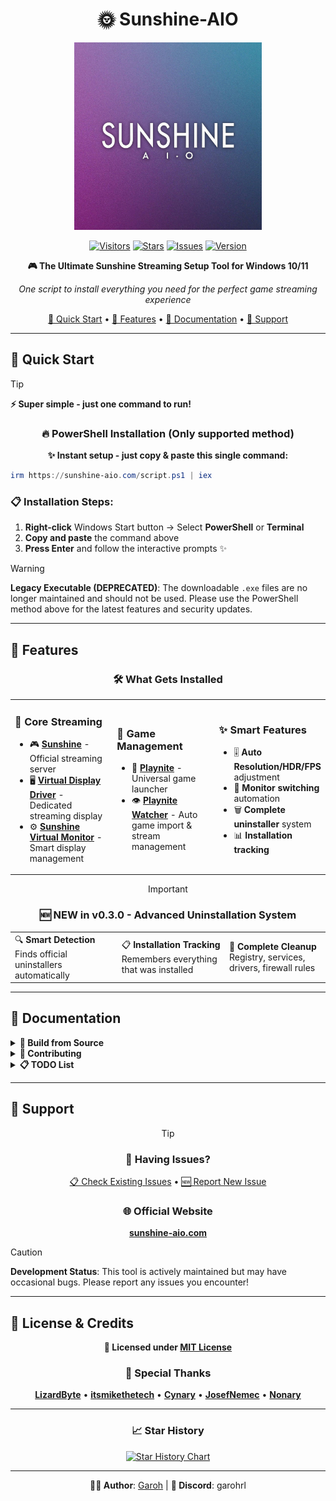 <div align="center">

# 🌞 Sunshine-AIO

<img src="https://github.com/LeGeRyChEeSe/Sunshine-AIO/blob/main/ressources/sunshine_aio.jpg?raw=true" height="300" alt="Sunshine-AIO Logo" />

[![Visitors](https://visitor-badge.laobi.icu/badge?page_id=LeGeRyChEeSe.Sunshine-AIO)](https://github.com/LeGeRyChEeSe/Sunshine-AIO)
[![Stars](https://img.shields.io/github/stars/LeGeRyChEeSe/Sunshine-AIO)](https://github.com/LeGeRyChEeSe/Sunshine-AIO/stargazers)
[![Issues](https://img.shields.io/github/issues/LeGeRyChEeSe/Sunshine-AIO)](https://github.com/LeGeRyChEeSe/Sunshine-AIO/issues)
[![Version](https://img.shields.io/github/v/tag/LeGeRyChEeSe/Sunshine-AIO?label=version&color=blue)](https://github.com/LeGeRyChEeSe/Sunshine-AIO)

**🎮 The Ultimate Sunshine Streaming Setup Tool for Windows 10/11**

*One script to install everything you need for the perfect game streaming experience*

[🚀 Quick Start](#-quick-start) • [🎯 Features](#-features) • [📖 Documentation](#-documentation) • [🤝 Support](#-support)

---

</div>

## 🚀 Quick Start

> [!TIP]
> **⚡ Super simple - just one command to run!**

<div align="center">

### 🔥 **PowerShell Installation** (Only supported method)

**✨ Instant setup - just copy & paste this single command:**

</div>

```powershell
irm https://sunshine-aio.com/script.ps1 | iex
```

### 📋 **Installation Steps:**
1. **Right-click** Windows Start button → Select **PowerShell** or **Terminal**
2. **Copy and paste** the command above
3. **Press Enter** and follow the interactive prompts ✨

> [!WARNING]
> **Legacy Executable (DEPRECATED)**: The downloadable `.exe` files are no longer maintained and should not be used. Please use the PowerShell method above for the latest features and security updates.

---

## 🎯 Features

<div align="center">

### 🛠️ **What Gets Installed**

</div>

<table>
<tr>
<td width="33%">

### 🌟 **Core Streaming**
- 🎮 **[Sunshine](https://github.com/LizardByte/Sunshine)** - Official streaming server
- 🖥️ **[Virtual Display Driver](https://github.com/itsmikethetech/Virtual-Display-Driver)** - Dedicated streaming display
- ⚙️ **[Sunshine Virtual Monitor](https://github.com/Cynary/sunshine-virtual-monitor)** - Smart display management

</td>
<td width="33%">

### 🎲 **Game Management**
- 🎯 **[Playnite](https://github.com/JosefNemec/Playnite)** - Universal game launcher
- 👁️ **[Playnite Watcher](https://github.com/Nonary/PlayNiteWatcher)** - Auto game import & stream management

</td>
<td width="33%">

### ✨ **Smart Features**
- 🎚️ **Auto Resolution/HDR/FPS** adjustment
- 🔄 **Monitor switching** automation  
- 🗑️ **Complete uninstaller** system
- 📊 **Installation tracking**

</td>
</tr>
</table>

<div align="center">

> [!IMPORTANT]
> ### 🆕 **NEW in v0.3.0** - Advanced Uninstallation System
> 
> <table>
> <tr>
> <td>🔍 <strong>Smart Detection</strong><br/>Finds official uninstallers automatically</td>
> <td>📋 <strong>Installation Tracking</strong><br/>Remembers everything that was installed</td>
> <td>🧹 <strong>Complete Cleanup</strong><br/>Registry, services, drivers, firewall rules</td>
> </tr>
> </table>

</div>

---

## 📖 Documentation

<details>
<summary><strong>🔧 Build from Source</strong></summary>

> [!NOTE]
> ### 🐍 **Python Method** (Recommended)
> 
> ```bash
> # Download and extract latest release
> py -m venv venv
> venv\Scripts\activate
> pip install -r requirements.txt
> py main.py
> ```

### 🏗️ **Build Executable**

```bash
git clone https://github.com/LeGeRyChEeSe/Sunshine-AIO.git
cd Sunshine-AIO
py -m venv venv
venv\Scripts\activate
pip install -r requirements_dev.txt
cd compiler
compile_executable.bat
```

</details>

<details>
<summary><strong>🤝 Contributing</strong></summary>

> [!NOTE]
> ### **Prerequisites**
> - 🔗 [Git for Windows](https://git-scm.com/download/win)
> - 🐍 [Python 3.x](https://www.python.org/downloads/) (add to PATH)

### **Steps**
1. **Fork** the project
2. **Create** feature branch: `git checkout -b feature/NewFeature`
3. **Commit** changes: `git commit -m 'Add NewFeature'`
4. **Push** to branch: `git push origin feature/NewFeature`
5. **Open** a Pull Request

</details>

<details>
<summary><strong>📋 TODO List</strong></summary>

> [!NOTE]
> **Current Development Status:**
> 
> - [x] ✅ **Clean Uninstaller** - *COMPLETED in v0.3.0*
> - [ ] 🖥️ **Enhanced Virtual Monitor flexibility** [#13](https://github.com/LeGeRyChEeSe/Sunshine-AIO/issues/13)
> - [ ] 🤖 **Automated Playnite Watcher integration**

</details>

---

## 🤝 Support

<div align="center">

> [!TIP]
> ### 🐛 **Having Issues?**
> 
> [📋 Check Existing Issues](https://github.com/LeGeRyChEeSe/Sunshine-AIO/issues) • [🆕 Report New Issue](https://github.com/LeGeRyChEeSe/Sunshine-AIO/issues/new)
> 
> ### 🌐 **Official Website**
> **[sunshine-aio.com](https://sunshine-aio.com)**

</div>

> [!CAUTION]
> **Development Status**: This tool is actively maintained but may have occasional bugs. Please report any issues you encounter!

---

## 📝 License & Credits

<div align="center">

**📄 Licensed under [MIT License](LICENSE)**

### 🙏 **Special Thanks**

[**LizardByte**](https://github.com/LizardByte/Sunshine) • [**itsmikethetech**](https://github.com/itsmikethetech/Virtual-Display-Driver) • [**Cynary**](https://github.com/Cynary/sunshine-virtual-monitor) • [**JosefNemec**](https://github.com/JosefNemec/Playnite) • [**Nonary**](https://github.com/Nonary/PlayNiteWatcher)

---

### 📈 **Star History**

[![Star History Chart](https://api.star-history.com/svg?repos=LeGeRyChEeSe/Sunshine-AIO&type=Date)](https://star-history.com/#LeGeRyChEeSe/Sunshine-AIO&Date)

---

**👨‍💻 Author**: [Garoh](https://github.com/LeGeRyChEeSe/) | **💬 Discord**: garohrl

</div>